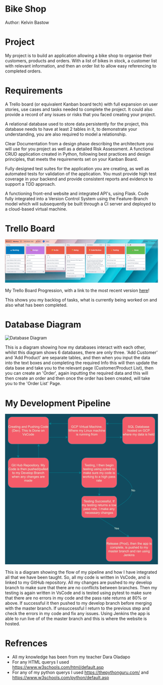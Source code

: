 # Bike Shop
Author: Kelvin Bastow

# Project

My project is to build an application allowing a bike shop to organise their customers, products and orders. With a list of bikes in stock, a customer list with relevant information, and then an order list to allow easy referencing to completed orders.

# Requirements

A Trello board (or equivalent Kanban board tech) with full expansion on user stories, use cases and tasks needed to complete the project. It could also provide a record of any issues or risks that you faced creating your project.

A relational database used to store data persistently for the project, this database needs to have at least 2 tables in it, to demonstrate your understanding, you are also required to model a relationship.

Clear Documentation from a design phase describing the architecture you will use for you project as well as a detailed Risk Assessment. A functional CRUD application created in Python, following best practices and design principles, that meets the requirements set on your Kanban Board.

Fully designed test suites for the application you are creating, as well as automated tests for validation of the application. You must provide high test coverage in your backend and provide consistent reports and evidence to support a TDD approach.

A functioning front-end website and integrated API's, using Flask. Code fully integrated into a Version Control System using the Feature-Branch model which will subsequently be built through a CI server and deployed to a cloud-based virtual machine.

# Trello Board

![Trello Board](/images/trelloboard.jpg)

My Trello Board Progression, with a link to the most recent version [here][trello-link]!

This shows you my backlog of tasks, what is currently being worked on and also what has been completed.

[trello-link]: https://trello.com/b/I7coDWDj/bikeshop

# Database Diagram

![Database Diagram](/images/bikeshoptable.png)

This is a diagram showing how my databases interact with each other, whilst this diagram shows 6 databases, there are only three. 'Add Customer' and 'Add Product' are separate tables, and then when you input the data into the text boxes and completing the required Info this will then update the data base and take you to the relevant page (Customer/Product List), then you can create an 'Order', again inputting the required data and this will then create an order and then once the order has been created, will take you to the 'Order List' Page.

# My Development Pipeline

![BikeShopPipeline](/images/bikeshoppipeline.png)

This is a diagram showing the flow of my pipeline and how I have integrated all that we have been taught.
So, all my code is written in VsCode, and is linked to my GitHub repository. All my changes are pushed to my develop branch to make sure that there are no conflicts between branches. Then my testing is again written in VsCode and is tested using pytest to make sure that there are no errors in my code and the pass rate returns at 80% or above. If successful it then pushed to my develop branch before merging with the master branch. If unsuccessful I return to the previous step and check the errors in my code and fix any issues. Using Jenkins the app is able to run live of of the master branch and this is where the website is hosted.

# Refrences

- All my knowledge has been from my teacher Dara Oladapo
- For any HTML querys I used https://www.w3schools.com/html/default.asp
- For any of my python querys I used https://thepythonguru.com/ and https://www.w3schools.com/python/default.asp